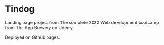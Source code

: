 # Tindog

Landing page project from The complete 2022 Web development bootcamp from The App Brewery on Udemy.

Deployed on Github pages.
